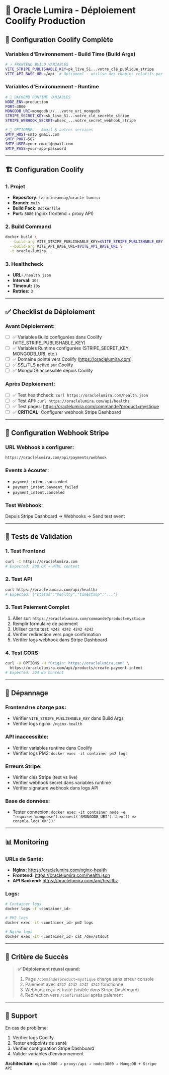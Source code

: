 # 🚀 Oracle Lumira - Déploiement Coolify Production

## 🎯 **Configuration Coolify Complète**

### **Variables d'Environnement - Build Time (Build Args)**

```bash
# ⚡ FRONTEND BUILD VARIABLES
VITE_STRIPE_PUBLISHABLE_KEY=pk_live_51...votre_clé_publique_stripe
VITE_API_BASE_URL=/api  # Optionnel - utilise des chemins relatifs par défaut
```

### **Variables d'Environnement - Runtime**

```bash
# 🔐 BACKEND RUNTIME VARIABLES
NODE_ENV=production
PORT=3000
MONGODB_URI=mongodb://...votre_uri_mongodb
STRIPE_SECRET_KEY=sk_live_51...votre_clé_secrète_stripe
STRIPE_WEBHOOK_SECRET=whsec_...votre_secret_webhook_stripe

# 📧 OPTIONNEL - Email & autres services
SMTP_HOST=smtp.gmail.com
SMTP_PORT=587
SMTP_USER=your-email@gmail.com
SMTP_PASS=your-app-password
```

---

## 🏗️ **Configuration Coolify**

### **1. Projet**
- **Repository:** `tachfineamnay/oracle-lumira`
- **Branch:** `main`
- **Build Pack:** `Dockerfile`
- **Port:** `8080` (nginx frontend + proxy API)

### **2. Build Command**
```bash
docker build \
  --build-arg VITE_STRIPE_PUBLISHABLE_KEY=$VITE_STRIPE_PUBLISHABLE_KEY \
  --build-arg VITE_API_BASE_URL=$VITE_API_BASE_URL \
  -t oracle-lumira .
```

### **3. Healthcheck**
- **URL:** `/health.json`
- **Interval:** `30s`
- **Timeout:** `10s`
- **Retries:** `3`

---

## ✅ **Checklist de Déploiement**

### **Avant Déploiement:**

- [ ] ✅ Variables Build configurées dans Coolify (VITE_STRIPE_PUBLISHABLE_KEY)
- [ ] ✅ Variables Runtime configurées (STRIPE_SECRET_KEY, MONGODB_URI, etc.)
- [ ] ✅ Domaine pointé vers Coolify (https://oraclelumira.com)
- [ ] ✅ SSL/TLS activé sur Coolify
- [ ] ✅ MongoDB accessible depuis Coolify

### **Après Déploiement:**

- [ ] ✅ Test healthcheck: `curl https://oraclelumira.com/health.json`
- [ ] ✅ Test API: `curl https://oraclelumira.com/api/healthz`
- [ ] ✅ Test pages: https://oraclelumira.com/commande?product=mystique
- [ ] ✅ **CRITICAL:** Configurer webhook Stripe Dashboard

---

## 🔗 **Configuration Webhook Stripe**

### **URL Webhook à configurer:**
```
https://oraclelumira.com/api/payments/webhook
```

### **Events à écouter:**
- `payment_intent.succeeded`
- `payment_intent.payment_failed` 
- `payment_intent.canceled`

### **Test Webhook:**
Depuis Stripe Dashboard → Webhooks → Send test event

---

## 🧪 **Tests de Validation**

### **1. Test Frontend**
```bash
curl -I https://oraclelumira.com
# Expected: 200 OK + HTML content
```

### **2. Test API**
```bash
curl https://oraclelumira.com/api/healthz
# Expected: {"status":"healthy","timestamp":"..."}
```

### **3. Test Paiement Complet**
1. Aller sur: `https://oraclelumira.com/commande?product=mystique`
2. Remplir formulaire de paiement
3. Utiliser carte test: `4242 4242 4242 4242`
4. Vérifier redirection vers page confirmation
5. Vérifier logs webhook dans Stripe Dashboard

### **4. Test CORS**
```bash
curl -X OPTIONS -H "Origin: https://oraclelumira.com" \
  https://oraclelumira.com/api/products/create-payment-intent
# Expected: 204 No Content
```

---

## 🐛 **Dépannage**

### **Frontend ne charge pas:**
- Vérifier `VITE_STRIPE_PUBLISHABLE_KEY` dans Build Args
- Vérifier logs nginx: `/nginx-health`

### **API inaccessible:**
- Vérifier variables runtime dans Coolify
- Vérifier logs PM2: `docker exec -it container pm2 logs`

### **Erreurs Stripe:**
- Vérifier clés Stripe (test vs live)
- Vérifier webhook secret dans variables runtime
- Vérifier signature webhook dans logs API

### **Base de données:**
- Tester connexion: `docker exec -it container node -e "require('mongoose').connect('$MONGODB_URI').then(() => console.log('OK'))"`

---

## 📊 **Monitoring**

### **URLs de Santé:**
- **Nginx:** https://oraclelumira.com/nginx-health
- **Frontend:** https://oraclelumira.com/health.json  
- **API Backend:** https://oraclelumira.com/api/healthz

### **Logs:**
```bash
# Container logs
docker logs -f <container_id>

# PM2 logs  
docker exec -it <container_id> pm2 logs

# Nginx logs
docker exec -it <container_id> cat /dev/stdout
```

---

## 🎯 **Critère de Succès**

> **✅ Déploiement réussi quand:**
> 1. Page `/commande?product=mystique` charge sans erreur console
> 2. Paiement avec `4242 4242 4242 4242` fonctionne 
> 3. Webhook reçu et traité (visible dans Stripe Dashboard)
> 4. Redirection vers `/confirmation` après paiement

---

## 🚨 **Support**

En cas de problème:
1. Vérifier logs Coolify
2. Tester endpoints de santé
3. Vérifier configuration Stripe Dashboard
4. Valider variables d'environnement

**Architecture:** `nginx:8080 → proxy:/api → node:3000 → MongoDB + Stripe API`
